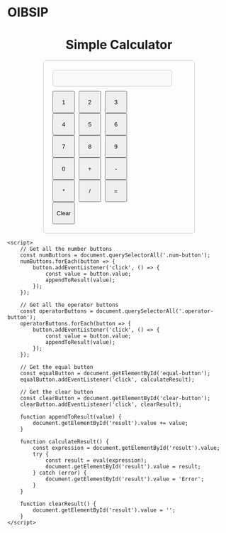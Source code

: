 # OIBSIP
<!DOCTYPE html>
<html>
<head>
    <title>Simple Calculator</title>
    <style>
        .container {
            max-width: 300px;
            margin: 0 auto;
            padding: 20px;
            border: 1px solid #ccc;
            border-radius: 5px;
        }
        input[type="text"] {
            width: 90%;
            margin-bottom: 10px;
            padding: 10px;
        }
        input[type="button"] {
            width: 50px;
            height: 50px;
            margin-right: 5px;
        }
        #result {
            font-weight: bold;
            text-align: right;
            padding: 10px;
            border: 1px solid #ccc;
            border-radius: 5px;
            background-color: #f9f9f9;
        }
    </style>
</head>
<body>
    <h1 align="center">Simple Calculator</h1>
    <div class="container">
        <input type="text" id="result" readonly>
        <input type="button" value="1" class="num-button">
        <input type="button" value="2" class="num-button">
        <input type="button" value="3" class="num-button">
        <br>
        <input type="button" value="4" class="num-button">
        <input type="button" value="5" class="num-button">
        <input type="button" value="6" class="num-button">
        <br>
        <input type="button" value="7" class="num-button">
        <input type="button" value="8" class="num-button">
        <input type="button" value="9" class="num-button">
        <br>
        <input type="button" value="0" class="num-button">
        <input type="button" value="+" class="operator-button">
        <input type="button" value="-" class="operator-button">
        <br>
        <input type="button" value="*" class="operator-button">
        <input type="button" value="/" class="operator-button">
        <input type="button" value="=" id="equal-button">
        <br>
        <input type="button" value="Clear" id="clear-button">
    </div>

    <script>
        // Get all the number buttons
        const numButtons = document.querySelectorAll('.num-button');
        numButtons.forEach(button => {
            button.addEventListener('click', () => {
                const value = button.value;
                appendToResult(value);
            });
        });

        // Get all the operator buttons
        const operatorButtons = document.querySelectorAll('.operator-button');
        operatorButtons.forEach(button => {
            button.addEventListener('click', () => {
                const value = button.value;
                appendToResult(value);
            });
        });

        // Get the equal button
        const equalButton = document.getElementById('equal-button');
        equalButton.addEventListener('click', calculateResult);

        // Get the clear button
        const clearButton = document.getElementById('clear-button');
        clearButton.addEventListener('click', clearResult);

        function appendToResult(value) {
            document.getElementById('result').value += value;
        }

        function calculateResult() {
            const expression = document.getElementById('result').value;
            try {
                const result = eval(expression);
                document.getElementById('result').value = result;
            } catch (error) {
                document.getElementById('result').value = 'Error';
            }
        }

        function clearResult() {
            document.getElementById('result').value = '';
        }
    </script>
</body>
</html>
